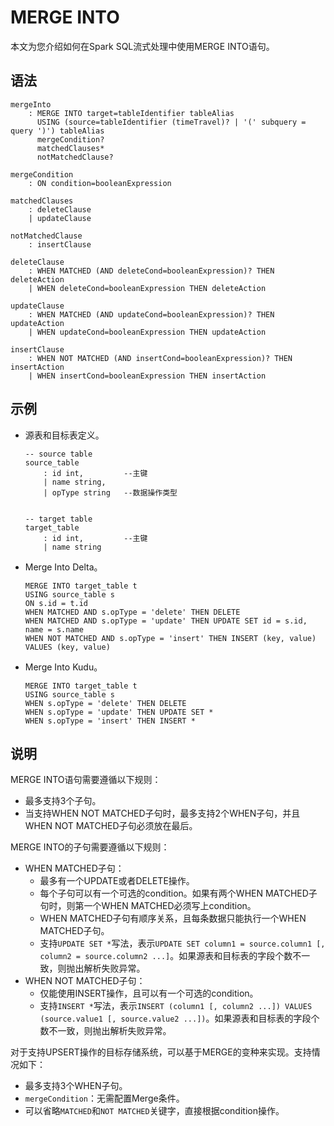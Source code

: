 # MERGE INTO

本文为您介绍如何在Spark SQL流式处理中使用MERGE INTO语句。

## 语法

```
mergeInto
    : MERGE INTO target=tableIdentifier tableAlias
      USING (source=tableIdentifier (timeTravel)? | '(' subquery = query ')') tableAlias
      mergeCondition?
      matchedClauses*
      notMatchedClause?

mergeCondition
    : ON condition=booleanExpression

matchedClauses
    : deleteClause
    | updateClause

notMatchedClause
    : insertClause

deleteClause
    : WHEN MATCHED (AND deleteCond=booleanExpression)? THEN deleteAction
    | WHEN deleteCond=booleanExpression THEN deleteAction

updateClause
    : WHEN MATCHED (AND updateCond=booleanExpression)? THEN updateAction
    | WHEN updateCond=booleanExpression THEN updateAction

insertClause
    : WHEN NOT MATCHED (AND insertCond=booleanExpression)? THEN insertAction
    | WHEN insertCond=booleanExpression THEN insertAction
```

## 示例

-   源表和目标表定义。

    ```
    -- source table
    source_table
        : id int,         --主键
        | name string,
        | opType string   --数据操作类型
    
    
    -- target table
    target_table
        : id int,         --主键
        | name string
    ```

-   Merge Into Delta。

    ```
    MERGE INTO target_table t
    USING source_table s
    ON s.id = t.id
    WHEN MATCHED AND s.opType = 'delete' THEN DELETE
    WHEN MATCHED AND s.opType = 'update' THEN UPDATE SET id = s.id, name = s.name
    WHEN NOT MATCHED AND s.opType = 'insert' THEN INSERT (key, value) VALUES (key, value)
    ```

-   Merge Into Kudu。

    ```
    MERGE INTO target_table t
    USING source_table s
    WHEN s.opType = 'delete' THEN DELETE
    WHEN s.opType = 'update' THEN UPDATE SET *
    WHEN s.opType = 'insert' THEN INSERT *
    ```


## 说明

MERGE INTO语句需要遵循以下规则：

-   最多支持3个子句。
-   当支持WHEN NOT MATCHED子句时，最多支持2个WHEN子句，并且WHEN NOT MATCHED子句必须放在最后。

MERGE INTO的子句需要遵循以下规则：

-   WHEN MATCHED子句：
    -   最多有一个UPDATE或者DELETE操作。
    -   每个子句可以有一个可选的condition。如果有两个WHEN MATCHED子句时，则第一个WHEN MATCHED必须写上condition。
    -   WHEN MATCHED子句有顺序关系，且每条数据只能执行一个WHEN MATCHED子句。
    -   支持`UPDATE SET *`写法，表示`UPDATE SET column1 = source.column1 [, column2 = source.column2 ...]`。如果源表和目标表的字段个数不一致，则抛出解析失败异常。
-   WHEN NOT MATCHED子句：
    -   仅能使用INSERT操作，且可以有一个可选的condition。
    -   支持`INSERT *`写法，表示`INSERT (column1 [, column2 ...]) VALUES (source.value1 [, source.value2 ...])`。如果源表和目标表的字段个数不一致，则抛出解析失败异常。

对于支持UPSERT操作的目标存储系统，可以基于MERGE的变种来实现。支持情况如下：

-   最多支持3个WHEN子句。
-   `mergeCondition`：无需配置Merge条件。
-   可以省略`MATCHED`和`NOT MATCHED`关键字，直接根据condition操作。


